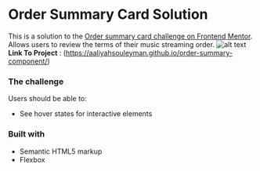 # Order Summary Card Solution

This is a solution to the [Order summary card challenge on Frontend Mentor](https://www.frontendmentor.io/challenges/order-summary-component-QlPmajDUj). Allows users to review the terms of their music streaming order.
![alt text](https://imgur.com/sdlsZAd.png)
**Link To Project** : (https://aaliyahsouleyman.github.io/order-summary-component/)

### The challenge

Users should be able to:

- See hover states for interactive elements


### Built with

- Semantic HTML5 markup
- Flexbox





